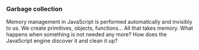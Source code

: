 ### Garbage collection
Memory management in JavaScript is performed automatically and invisibly to us. We create primitives, objects, functions… All that takes memory.
What happens when something is not needed any more? How does the JavaScript engine discover it and clean it up?